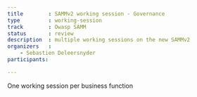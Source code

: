 ```yaml
---
title        : SAMMv2 working session - Governance
type         : working-session
track        : Owasp SAMM
status       : review
description  : multiple working sessions on the new SAMMv2
organizers   :
    - Sebastien Deleersnyder
participants:

---
```


One working session per business function
